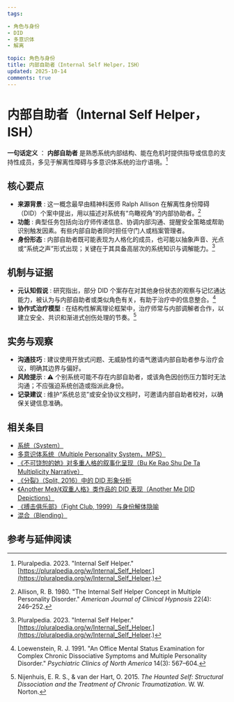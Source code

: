 ```yaml
---
tags:

- 角色与身份
- DID
- 多意识体
- 解离

topic: 角色与身份
title: 内部自助者（Internal Self Helper，ISH）
updated: 2025-10-14
comments: true
---
```


# 内部自助者（Internal Self Helper，ISH）

**一句话定义** ： **内部自助者** 是熟悉系统内部结构、能在危机时提供指导或信息的支持性成员，多见于解离性障碍与多意识体系统的治疗语境。[^ish-pluralpedia]

## 核心要点

- **来源背景** : 这一概念最早由精神科医师 Ralph Allison 在解离性身份障碍（DID）个案中提出，用以描述对系统有“鸟瞰视角”的内部协助者。[^allison1980]
- **功能** : 典型任务包括向治疗师传递信息、协调内部沟通、提醒安全策略或帮助识别触发因素。有些内部自助者同时担任守门人或档案管理者。
- **身份形态** : 内部自助者既可能表现为人格化的成员，也可能以抽象声音、光点或“系统之声”形式出现；关键在于其具备高层次的系统知识与调解能力。[^ish-pluralpedia]

## 机制与证据

- **元认知假说** : 研究指出，部分 DID 个案存在对其他身份状态的观察与记忆通达能力，被认为与内部自助者或类似角色有关，有助于治疗中的信息整合。[^loewenstein1991]
- **协作式治疗模型** : 在结构性解离理论框架中，治疗师常与内部调解者合作，以建立安全、共识和渐进式创伤处理的节奏。[^nijenhuis2015]

## 实务与观察

- **沟通技巧** : 建议使用开放式问题、无威胁性的语气邀请内部自助者参与治疗会议，明确其边界与偏好。
- **风险提示** : ⚠ 个别系统可能不存在内部自助者，或该角色因创伤压力暂时无法沟通；不应强迫系统创造或指派此身份。
- **记录建议** : 维护“系统总览”或安全协议文档时，可邀请内部自助者校对，以确保关键信息准确。

## 相关条目

- [系统（System）](System.md)
- [多意识体系统（Multiple Personality System，MPS）](Multiple_Personality_System.md)
- [《不可饶恕的她》对多重人格的叙事化呈现（Bu Ke Rao Shu De Ta Multiplicity Narrative）](Bu-Ke-Raoshu-De-Ta-Multiplicity-Narrative.md)
- [《分裂》（Split, 2016）中的 DID 形象分析](Split-2016-DID-Representation.md)
- [《Another Me》/《双重人格》类作品的 DID 表现（Another Me DID Depictions）](Another-Me-DID-Depictions.md)
- [《搏击俱乐部》（Fight Club, 1999）与身份解体隐喻](Fight-Club-1999-Identity-Metaphor.md)
- [混合（Blending）](Blending.md)

## 参考与延伸阅读

[^ish-pluralpedia]: Pluralpedia. 2023. "Internal Self Helper." [https://pluralpedia.org/w/Internal_Self_Helper.](https://pluralpedia.org/w/Internal_Self_Helper.)
[^allison1980]: Allison, R. B. 1980. "The Internal Self Helper Concept in Multiple Personality Disorder." *American Journal of Clinical Hypnosis* 22(4): 246–252.
[^loewenstein1991]: Loewenstein, R. J. 1991. "An Office Mental Status Examination for Complex Chronic Dissociative Symptoms and Multiple Personality Disorder." *Psychiatric Clinics of North America* 14(3): 567–604.
[^nijenhuis2015]: Nijenhuis, E. R. S., & van der Hart, O. 2015. *The Haunted Self: Structural Dissociation and the Treatment of Chronic Traumatization*. W. W. Norton.
